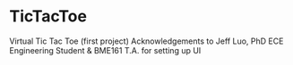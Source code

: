 # TicTacToe
Virtual Tic Tac Toe (first project)
Acknowledgements to Jeff Luo, PhD ECE Engineering Student & BME161 T.A. for setting up UI
